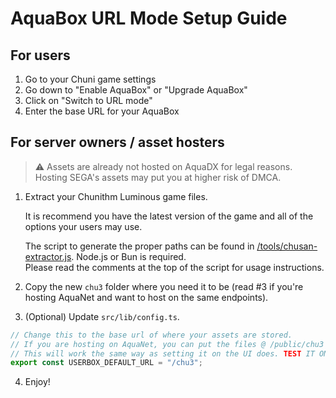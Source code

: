 # AquaBox URL Mode Setup Guide

## For users

1. Go to your Chuni game settings
2. Go down to "Enable AquaBox" or "Upgrade AquaBox"
3. Click on "Switch to URL mode"
4. Enter the base URL for your AquaBox

## For server owners / asset hosters

> :warning: Assets are already not hosted on AquaDX for legal reasons.<br>
> Hosting SEGA's assets may put you at higher risk of DMCA.

1. Extract your Chunithm Luminous game files.

    It is recommend you have the latest version of the game and all of the options your users may use.

    The script to generate the proper paths can be found in [/tools/chusan-extractor.js](/tools/chusan-extractor.js). Node.js or Bun is required.<br>
    Please read the comments at the top of the script for usage instructions.

2. Copy the new `chu3` folder where you need it to be (read #3 if you're hosting AquaNet and want to host on the same endpoints).
3. (Optional) Update `src/lib/config.ts`.
```ts
// Change this to the base url of where your assets are stored.
// If you are hosting on AquaNet, you can put the files @ /public/chu3 & use '/chu3' for your base url.
// This will work the same way as setting it on the UI does. TEST IT ON THE UI BEFORE YOU APPLY THIS CONFIG!!!
export const USERBOX_DEFAULT_URL = "/chu3"; 
```
4. Enjoy!